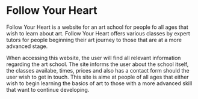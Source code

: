 # Follow Your Heart

Follow Your Heart is a website for an art school for people fo all ages that wish to learn about art. Follow Your Heart offers various classes by expert tutors for people beginning their art journey to those that are at a more advanced stage.

When accessing this website, the user will find all relevant information regarding the art school. The site informs the user about the school itself, the classes availabe, times, prices and also has a contact form should the user wish to get in touch. This site is aime at people of all ages that either wish to begin learning the basics of art to those with a more advanced skill that want to continue developing.
